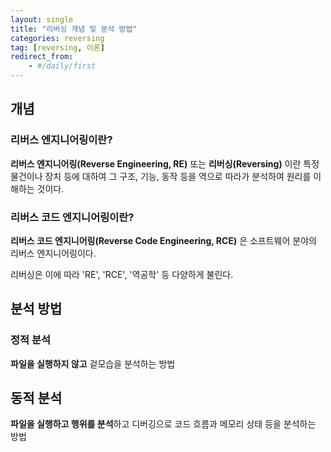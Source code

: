 ```yaml
---
layout: single
title: "리버싱 개념 및 분석 방법"
categories: reversing
tag: [reversing, 이론]
redirect_from:
    - #/daily/first
---
```


## 개념
### 리버스 엔지니어링이란?
**리버스 엔지니어링(Reverse Engineering, RE)** 또는 **리버싱(Reversing)** 이란 특정 물건이나 장치 등에 대하여 그 구조, 기능, 동작 등을 역으로 따라가 분석하여 원리를 이해하는 것이다.

### 리버스 코드 엔지니어링이란?
**리버스 코드 엔지니어링(Reverse Code Engineering, RCE)** 은 소프트웨어 분야의 리버스 엔지니어링이다.

리버싱은 이에 따라 'RE', 'RCE', '역공학' 등 다양하게 불린다.

## 분석 방법
### 정적 분석
**파일을 실행하지 않고** 겉모습을 분석하는 방법
## 동적 분석
**파일을 실행하고 행위를 분석**하고 디버깅으로 코드 흐름과 메모리 상태 등을 분석하는 방법